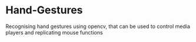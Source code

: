 # Hand-Gestures
Recognising hand gestures using opencv, that can be used to control media players and replicating mouse functions
